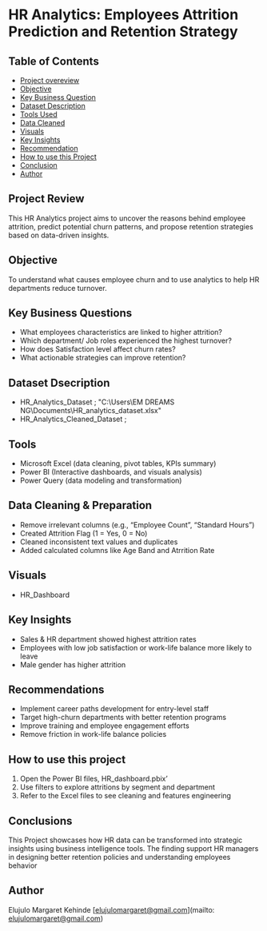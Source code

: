 # HR Analytics: Employees Attrition Prediction and Retention Strategy

## Table of Contents

- [Project overeview](#project_overview)
- [Objective](#objective)
- [Key Business Question](#key-business-question)
- [Dataset Description](#dataset-decription)
- [Tools Used](#tools-used)
- [Data Cleaned](#data-cleaned)
- [Visuals](#visuals)
- [Key Insights](#key-insights)
- [Recommendation](#recommendation)
- [How to use this Project](#how-to-use-this-project)
- [Conclusion](#conclusion)
- [Author](#author)

## Project Review
This HR Analytics project aims to uncover the reasons behind employee attrition, predict potential churn patterns, and propose retention strategies based on data-driven insights.

## Objective
To understand what causes employee churn and to use analytics to help HR departments reduce turnover.

## Key Business Questions
-	What employees characteristics are linked to higher attrition?
-	Which department/ Job roles experienced the highest turnover?
-	How does Satisfaction level affect churn rates?
-	What actionable strategies can improve retention?

## Dataset Dsecription
-	HR_Analytics_Dataset ;  "C:\Users\EM DREAMS NG\Documents\HR_analytics_dataset.xlsx"
-	HR_Analytics_Cleaned_Dataset ;

## Tools
-	Microsoft Excel (data cleaning, pivot tables, KPIs summary)
-	Power BI (Interactive dashboards, and visuals analysis)
-	Power Query (data modeling and transformation)

## Data Cleaning & Preparation
-	Remove irrelevant columns (e.g., “Employee Count”, “Standard Hours”)
-	Created Attrition Flag (1 = Yes, 0 = No)
-	Cleaned inconsistent text values and duplicates
-	Added calculated columns like Age Band and Atrrition Rate

## Visuals
-	HR_Dashboard

## Key Insights
-	Sales & HR department showed highest attrition rates
-	Employees with low job satisfaction or work-life balance more likely to leave
-	Male gender has higher attrition

## Recommendations
-	Implement career paths development for entry-level staff
-	Target high-churn departments with better retention programs
-	Improve training and employee engagement efforts
-	Remove friction in work-life balance policies 

## How to use this project
1.	Open the Power BI files, HR_dashboard.pbix’
2.	Use filters to explore attritions by segment and department
3.	Refer to the Excel files to see cleaning and features engineering

## Conclusions 
This Project showcases how HR data can be transformed into strategic insights using business intelligence tools. The finding support HR managers in designing better retention policies and understanding employees behavior

## Author
Elujulo Margaret Kehinde
[elujulomargaret@gmail.com](mailto: elujulomargaret@gmail.com)

